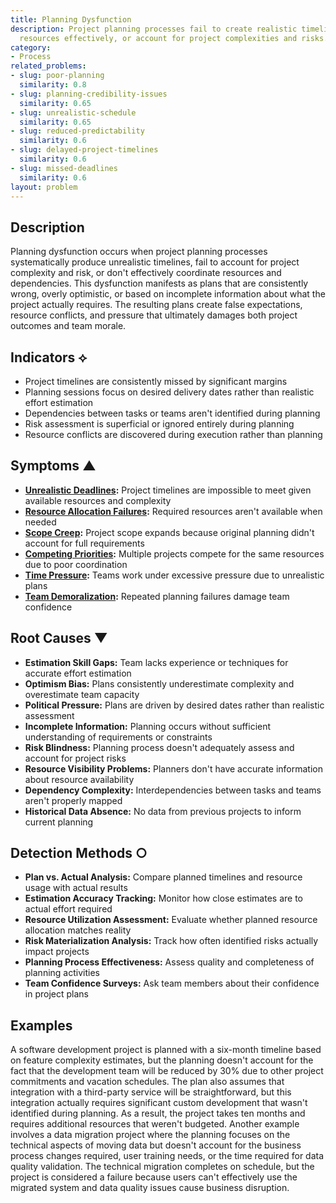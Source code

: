```yaml
---
title: Planning Dysfunction
description: Project planning processes fail to create realistic timelines, allocate
  resources effectively, or account for project complexities and risks.
category:
- Process
related_problems:
- slug: poor-planning
  similarity: 0.8
- slug: planning-credibility-issues
  similarity: 0.65
- slug: unrealistic-schedule
  similarity: 0.65
- slug: reduced-predictability
  similarity: 0.6
- slug: delayed-project-timelines
  similarity: 0.6
- slug: missed-deadlines
  similarity: 0.6
layout: problem
---
```


## Description

Planning dysfunction occurs when project planning processes systematically produce unrealistic timelines, fail to account for project complexity and risk, or don't effectively coordinate resources and dependencies. This dysfunction manifests as plans that are consistently wrong, overly optimistic, or based on incomplete information about what the project actually requires. The resulting plans create false expectations, resource conflicts, and pressure that ultimately damages both project outcomes and team morale.

## Indicators ⟡

- Project timelines are consistently missed by significant margins
- Planning sessions focus on desired delivery dates rather than realistic effort estimation
- Dependencies between tasks or teams aren't identified during planning
- Risk assessment is superficial or ignored entirely during planning
- Resource conflicts are discovered during execution rather than planning

## Symptoms ▲

- **[Unrealistic Deadlines](unrealistic-deadlines.md):** Project timelines are impossible to meet given available resources and complexity
- **[Resource Allocation Failures](resource-allocation-failures.md):** Required resources aren't available when needed
- **[Scope Creep](scope-creep.md):** Project scope expands because original planning didn't account for full requirements
- **[Competing Priorities](competing-priorities.md):** Multiple projects compete for the same resources due to poor coordination
- **[Time Pressure](time-pressure.md):** Teams work under excessive pressure due to unrealistic plans
- **[Team Demoralization](team-demoralization.md):** Repeated planning failures damage team confidence

## Root Causes ▼

- **Estimation Skill Gaps:** Team lacks experience or techniques for accurate effort estimation
- **Optimism Bias:** Plans consistently underestimate complexity and overestimate team capacity
- **Political Pressure:** Plans are driven by desired dates rather than realistic assessment
- **Incomplete Information:** Planning occurs without sufficient understanding of requirements or constraints
- **Risk Blindness:** Planning process doesn't adequately assess and account for project risks
- **Resource Visibility Problems:** Planners don't have accurate information about resource availability
- **Dependency Complexity:** Interdependencies between tasks and teams aren't properly mapped
- **Historical Data Absence:** No data from previous projects to inform current planning

## Detection Methods ○

- **Plan vs. Actual Analysis:** Compare planned timelines and resource usage with actual results
- **Estimation Accuracy Tracking:** Monitor how close estimates are to actual effort required
- **Resource Utilization Assessment:** Evaluate whether planned resource allocation matches reality
- **Risk Materialization Analysis:** Track how often identified risks actually impact projects
- **Planning Process Effectiveness:** Assess quality and completeness of planning activities
- **Team Confidence Surveys:** Ask team members about their confidence in project plans

## Examples

A software development project is planned with a six-month timeline based on feature complexity estimates, but the planning doesn't account for the fact that the development team will be reduced by 30% due to other project commitments and vacation schedules. The plan also assumes that integration with a third-party service will be straightforward, but this integration actually requires significant custom development that wasn't identified during planning. As a result, the project takes ten months and requires additional resources that weren't budgeted. Another example involves a data migration project where the planning focuses on the technical aspects of moving data but doesn't account for the business process changes required, user training needs, or the time required for data quality validation. The technical migration completes on schedule, but the project is considered a failure because users can't effectively use the migrated system and data quality issues cause business disruption.